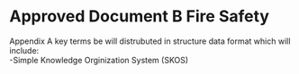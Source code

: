 # Approved Document B Fire Safety
Appendix A key terms be will distrubuted in structure data format which will include:<br>
  -Simple Knowledge Orginization System (SKOS)

